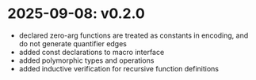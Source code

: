 # 2025-09-08: v0.2.0

* declared zero-arg functions are treated as constants in encoding,
  and do not generate quantifier edges
* added const declarations to macro interface
* added polymorphic types and operations
* added inductive verification for recursive function definitions
